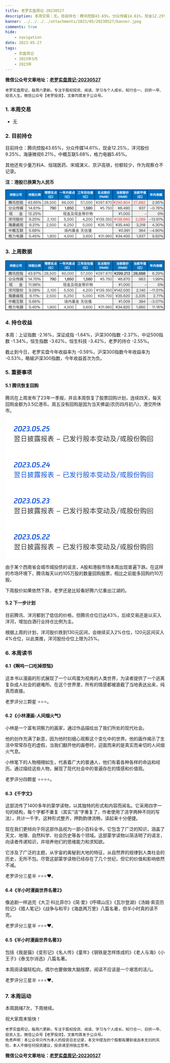 ```yaml
---
title: 老罗实盘周记-20230527
description: 本周交易：无。目前持仓：腾讯控股43.65%，分众传媒14.61%，现金12.25%，洋河股份9.25%，海康微视6.21%，中概互联5.68%，格力电器5.45%。其他还有少量万科A、恒瑞医药、宋城演义、京沪高铁，份额较少，作为观察仓不记录。本周：上证指数-2.16%，深证成指-1.64%，沪深300指数-2.37%，中证500指数-1.34%，恒生指数-3.62%，恒生科技-3.42%，老罗的持仓-2.55%。
banner: ../../../../attachments/2023/05/20230527/banner.jpeg
comments: true
hide:
    - navigation
date: 2023-05-27
tags:
    - 实盘周记
    - 2023年5月
    - 2023年
---
```


__微信公众号文章地址：[老罗实盘周记-20230527](https://mp.weixin.qq.com/s/WmS8e6jFfdayts_jmps-EQ)__

```
老罗实盘周记，每周六更新。专注于股权投资、阅读、学习与个人成长，知行合一、日拱一卒、投资人生。微信公众号【老罗投资】，文章均首发于公众号。
```

### 1. 本周交易

+ 无

### 2. 目前持仓

目前持仓：腾讯控股43.65%，分众传媒14.61%，现金12.25%，洋河股份9.25%，海康微视6.21%，中概互联5.68%，格力电器5.45%。

其他还有少量万科A、恒瑞医药、宋城演义、京沪高铁，份额较少，作为观察仓不记录。

**注：港股已换算为人民币**

![目前持仓](../../../attachments/2023/05/20230527/1.png)

### 3. 上周数据

![上周数据](../../../attachments/2023/05/20230527/2.png)

### 4. 持仓收益

本周：上证指数 -2.16%，深证成指 -1.64%，沪深300指数 -2.37%，中证500指数 -1.34%，恒生指数 -3.62%，恒生科技 -3.42%，老罗的持仓 <span class="green">-2.55%</span>。

截止到今日，老罗实盘今年收益率为 <span class="green">-0.59%</span>，沪深300指数今年收益率为 <span class="green">-0.53%</span>，略输沪深300指数，今年收益首次为负。

### 5. 重要事项

#### 5.1 腾讯恢复回购

腾讯在上周发布了23年一季报，并且本周恢复了股票回购计划，连续四天，每天回购金额为3.5亿港币。周五没有回购是因为当天佛诞(农历四月初八)，港交所休市。

![腾讯恢复回购](../../../attachments/2023/05/20230527/3.png)

由于某个西南省会城市城投债的谣言，A股和港股市场本周出现普遍下跌。在这样的市场环境下，腾讯每天以约105万股的数量回购股票，相比之前能多回购约10万股。

下周股价如果依然下跌，老罗还是比较看好腾六亿重出江湖的。

#### 5.2 下一步计划

目前腾讯、洋河都到了低估的价格，但腾讯仓位已达43%，后续交易还是以买入洋河，增加白酒行业持仓比例为主。

根据上周的计划，洋河股价跌到130元区间，会继续买入2%仓位，120元区间买入4%仓位，以此类推，洋河股份仓位上限为25%。

### 6. 本周读书

#### 6.1《啊呜一口吃掉烦恼》

这本书以漫画的形式展现了一个以鸡蛋为视角的人类世界，为读者提供了一个逃离复杂成人社会的避难所。在这个世界里，所有的情感都被直截了当地表达出来，纯真而直接。

老罗评分三颗星 ⭐️⭐️⭐️。

#### 6.2《小林漫画-人间烟火气》

小林是一个富有洞察力的画家，通过作品描绘出了我们所处的现代社会。

他的创作充满了新意，因为他时刻细心观察这个变化中的世界。他的画作揭示了生活中常常存在的虚假，当我们翻开他的画卷时，迎面而来的是真实而亲切的人间烟火气息。

小林笔下的人物栩栩如生，代表着广大的普通人，他们有着各种各样的命运和经历。通过描绘这些人物，展现了现代社会中的普遍存在的情感和价值观。

老罗评分四颗星 ⭐️⭐️⭐️⭐️。

#### 6.3《千字文》

这部流传了1400多年的蒙学读物，以其独特的形式和内容而闻名。它采用四字一句的结构，每个字都不重复（其实“洁”字重复了，作者使用了洁字两种不同的写法），共计一千字。这种形式整齐，押韵韵律流畅，读起来十分便捷。

现在我们更倾向于将这部作品视为一部小百科全书，它包含了广泛的知识，涵盖了天文、地理、自然科学、社会历史等各个领域。这部蒙学读物以简洁明了的语言，向读者传递知识，并培养他们的思维能力和求知欲。

它涉及了广泛的主题，从宇宙的奥秘到大地的特征，从自然界的规律到人类社会的历史，无所不包。尽管这部蒙学读物已经存在了几个世纪，但它的价值和影响依然不减。

老罗评分三星半 ⭐️⭐️⭐️❤️。

#### 6.4《半小时漫画世界名著2》

像追剧一样追完《大卫·科比菲尔》《简·爱》《呼啸山庄》《瓦尔登湖》《汤姆·索亚历险记》《猎人笔记》《战争与和平》《海底两万里》八篇名著，但半小时真的读不完。

老罗评分三星半 ⭐️⭐️⭐️❤️。

#### 6.5《半小时漫画世界名著3》

包括《我是猫》《变形记》《名人传》《童年》《钢铁是怎样炼成的》《老人与海》《小王子》《泰戈尔诗选》八篇名著。

本周阅读偏轻松向，偶尔也要做做大脑按摩，阅读不应该是一个艰苦的活儿。

老罗评分三星半 ⭐️⭐️⭐️❤️。

### 7. 本周运动

本周跳绳7次，下周继续。

祝大家周末愉快！

```
老罗实盘周记，每周六更新。专注于股权投资、阅读、学习与个人成长，知行合一、日拱一卒、投资人生。微信公众号【老罗投资】，文章均首发于公众号。
免责声明：本公众号只作为本人的投资日志记录，本文中提及的个股都有腰斩或血本无归的风险，本人不做任何投资建议，投资请坚持独立思考。
```

__微信公众号文章地址：[老罗实盘周记-20230527](https://mp.weixin.qq.com/s/WmS8e6jFfdayts_jmps-EQ)__